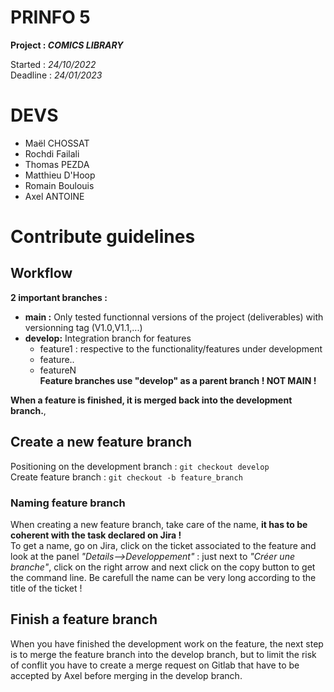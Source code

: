 # PRINFO 5 

**Project : *COMICS LIBRARY***

Started : *24/10/2022*  
Deadline : *24/01/2023*

# DEVS 

- Maël CHOSSAT
- Rochdi Failali
- Thomas PEZDA
- Matthieu D'Hoop
- Romain Boulouis
- Axel ANTOINE

# Contribute guidelines

## Workflow

**2 important branches :**

- **main :** Only tested functionnal versions of the project (deliverables) with versionning tag (V1.0,V1.1,...)
- **develop:** Integration branch for features
    - feature1 : respective to the functionality/features under development
    - feature..
    - featureN  
**Feature branches use "develop" as a parent branch ! NOT MAIN !**

**When a feature is finished, it is merged back into the development branch.**, 

## Create a new feature branch
Positioning on the development branch : 
`git checkout develop`  
Create feature branch :
`git checkout -b feature_branch`

### Naming feature branch
When creating a new feature branch, take care of the name, **it has to be coherent with the task declared on Jira !**  
To get a name, go on Jira, click on the ticket associated to the feature and look at the panel *"Details-->Developpement"* : just next to *"Créer une branche"*, click on the right arrow and next click on the copy button to get the command line. Be carefull the name can be very long according to the title of the ticket !  

## Finish a feature branch
When you have finished the development work on the feature, the next step is to merge the feature branch into the develop branch, but to limit the risk of conflit you have to create a merge request on Gitlab that have to be accepted by Axel before merging in the develop branch.










